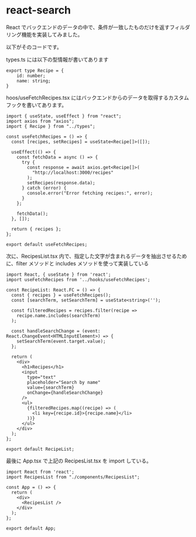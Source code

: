 # react-search

React でバックエンドのデータの中で、条件が一致したものだけを返すフィルダリング機能を実装してみました。

以下がそのコードです。

types.ts には以下の型情報が書いてあります

```
export type Recipe = {
    id: number;
    name: string;
}
```

hoos/useFetchRecipes.tsx にはバックエンドからのデータを取得するカスタムフックを書いてあります。

```
import { useState, useEffect } from "react";
import axios from "axios";
import { Recipe } from "../types";

const useFetchRecipes = () => {
  const [recipes, setRecipes] = useState<Recipe[]>([]);

  useEffect(() => {
    const fetchData = async () => {
      try {
        const response = await axios.get<Recipe[]>(
          "http://localhost:3000/recipes"
        );
        setRecipes(response.data);
      } catch (error) {
        console.error("Error fetching recipes:", error);
      }
    };

    fetchData();
  }, []);

  return { recipes };
};

export default useFetchRecipes;

```

次に、RecipesList.tsx 内で、指定した文字が含まれるデータを抽出させるために、filter メソッドと includes メソッドを使って実装している

```
import React, { useState } from 'react';
import useFetchRecipes from '../hooks/useFetchRecipes';

const RecipeList: React.FC = () => {
  const { recipes } = useFetchRecipes();
  const [searchTerm, setSearchTerm] = useState<string>('');

  const filteredRecipes = recipes.filter(recipe =>
    recipe.name.includes(searchTerm)
  );

  const handleSearchChange = (event: React.ChangeEvent<HTMLInputElement>) => {
    setSearchTerm(event.target.value);
  };

  return (
    <div>
      <h1>Recipes</h1>
      <input
        type="text"
        placeholder="Search by name"
        value={searchTerm}
        onChange={handleSearchChange}
      />
      <ul>
        {filteredRecipes.map((recipe) => (
          <li key={recipe.id}>{recipe.name}</li>
        ))}
      </ul>
    </div>
  );
};

export default RecipeList;

```

最後に App.tsx で上記の RecipesList.tsx を import している。

```
import React from 'react';
import RecipesList from "./components/RecipesList";

const App = () => {
  return (
    <div>
      <RecipesList />
    </div>
  );
};

export default App;

```

